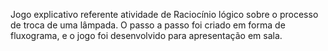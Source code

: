 Jogo explicativo referente atividade de Raciocínio lógico sobre o processo de troca de uma lâmpada.
O passo a passo foi criado em forma de fluxograma, e o jogo foi desenvolvido para apresentação em sala.